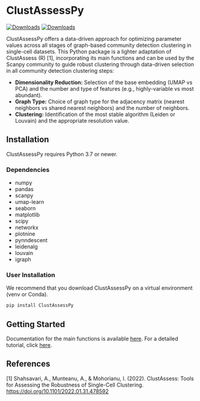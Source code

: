 # ClustAssessPy

[![Downloads](https://static.pepy.tech/badge/ClustAssessPy)](https://pepy.tech/project/ClustAssessPy)
[![Downloads](https://static.pepy.tech/badge/ClustAssessPy/week)](https://pepy.tech/project/ClustAssessPy)

ClustAssessPy offers a data-driven approach for optimizing parameter values across all stages of graph-based community detection clustering in single-cell datasets. This Python package is a lighter adaptation of ClustAssess (R) [1], incorporating its main functions and can be used by the Scanpy community to guide robust clustering through data-driven selection in all community detection clustering steps:

- **Dimensionality Reduction:** Selection of the base embedding (UMAP vs PCA) and the number and type of features (e.g., highly-variable vs most abundant).
- **Graph Type:** Choice of graph type for the adjacency matrix (nearest neighbors vs shared nearest neighbors) and the number of neighbors.
- **Clustering:** Identification of the most stable algorithm (Leiden or Louvain) and the appropriate resolution value.

## Installation

ClustAssessPy requires Python 3.7 or newer.

### Dependencies

- numpy
- pandas
- scanpy
- umap-learn
- seaborn
- matplotlib
- scipy
- networkx
- plotnine
- pynndescent
- leidenalg
- louvain
- igraph

### User Installation

We recommend that you download ClustAssessPy on a virtual environment (venv or Conda).

```sh
pip install ClustAssessPy
```

## Getting Started

Documentation for the main functions is available [here](https://core-bioinformatics.github.io/ClustAssessPy/ClustAssessPy.html). For a detailed tutorial, click [here](https://github.com/Core-Bioinformatics/ClustAssessPy/blob/main/Examples/tutorial_cuomo.ipynb).

## References

[1] Shahsavari, A., Munteanu, A., & Mohorianu, I. (2022). ClustAssess: Tools for Assessing the Robustness of Single-Cell Clustering. https://doi.org/10.1101/2022.01.31.478592
